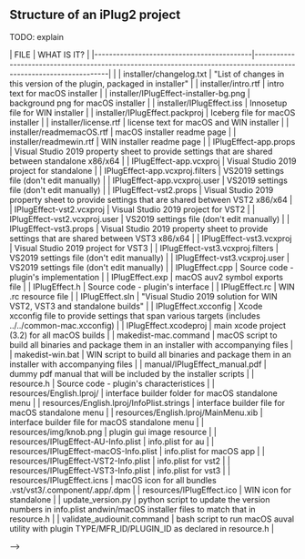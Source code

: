 ## Structure of an iPlug2 project

TODO: explain

| FILE                                      |  WHAT IS IT?                                                                                                       |
|-------------------------------------------|--------------------------------------------------------------------------------------------------------------------|                                                                          |
| installer/changelog.txt                   | "List of changes in this version of the plugin, packaged in installer"                                             |
| installer/intro.rtf                       | intro text for macOS installer                                                                                     |
| installer/IPlugEffect-installer-bg.png    | background png for macOS installer                                                                                 |
| installer/IPlugEffect.iss                 | Innosetup file for WIN installer                                                                                   |
| installer/IPlugEffect.packproj            | Iceberg file for macOS installer                                                                                   |
| installer/license.rtf                     | license text for macOS and WIN installer                                                                           |
| installer/readmemacOS.rtf                 | macOS installer readme page                                                                                        |
| installer/readmewin.rtf                   | WIN installer readme page                                                                                          |
| IPlugEffect-app.props                     | Visual Studio 2019 property sheet to provide settings that are shared between standalone x86/x64                   |
| IPlugEffect-app.vcxproj                   | Visual Studio 2019 project for standalone                                                                          |
| IPlugEffect-app.vcxproj.filters           | VS2019 settings file (don't edit manually)                                                                         |
| IPlugEffect-app.vcxproj.user              | VS2019 settings file (don't edit manually)                                                                         |
| IPlugEffect-vst2.props                    | Visual Studio 2019 property sheet to provide settings that are shared between VST2 x86/x64                         |
| IPlugEffect-vst2.vcxproj                  | Visual Studio 2019 project for VST2                                                                                |
| IPlugEffect-vst2.vcxproj.user             | VS2019 settings file (don't edit manually)                                                                         |
| IPlugEffect-vst3.props                    | Visual Studio 2019 property sheet to provide settings that are shared between VST3 x86/x64                         |
| IPlugEffect-vst3.vcxproj                  | Visual Studio 2019 project for VST3                                                                                |
| IPlugEffect-vst3.vcxproj.filters          | VS2019 settings file (don't edit manually)                                                                         |
| IPlugEffect-vst3.vcxproj.user             | VS2019 settings file (don't edit manually)                                                                         |
| IPlugEffect.cpp                           | Source code - plugin's implementation                                                                              |
| IPlugEffect.exp                           | macOS auv2 symbol exports file                                                                                     |
| IPlugEffect.h                             | Source code - plugin's interface                                                                                   |
| IPlugEffect.rc                            | WIN .rc resource file                                                                                              |
| IPlugEffect.sln                           | "Visual Studio 2019 solution for WIN VST2, VST3 and standalone builds"                                             |
| IPlugEffect.xcconfig                      | Xcode xcconfig file to provide settings that span various targets (includes ../../common-mac.xcconfig)             | 
| IPlugEffect.xcodeproj                     | main xcode project (3.2) for all macOS builds                                                                      |
| makedist-mac.command                      | macOS script to build all binaries and package them in an installer with accompanying files                        |
| makedist-win.bat                          | WIN script to build all binaries and package them in an installer with accompanying files                          |
| manual/IPlugEffect_manual.pdf             | dummy pdf manual that will be included by the installer scripts                                                    |
| resource.h                                | Source code - plugin's characteristices                                                                            |
| resources/English.lproj/                  | interface builder folder for macOS standalone menu                                                                 |
| resources/English.lproj/InfoPlist.strings | interface builder file for macOS standalone menu                                                                   |
| resources/English.lproj/MainMenu.xib      | interface builder file for macOS standalone menu                                                                   |
| resources/img/knob.png                    | plugin gui image resource                                                                                          |
| resources/IPlugEffect-AU-Info.plist       | info.plist for au                                                                                                  |
| resources/IPlugEffect-macOS-Info.plist    | info.plist for macOS app                                                                                           |
| resources/IPlugEffect-VST2-Info.plist     | info.plist for vst2                                                                                                |
| resources/IPlugEffect-VST3-Info.plist     | info.plist for vst3                                                                                                |
| resources/IPlugEffect.icns                | macOS icon for all bundles .vst/vst3/.component/.app/.dpm                                                          |
| resources/IPlugEffect.ico                 | WIN icon for standalone                                                                                            |
| update_version.py                         | python script to update the version numbers in info.plist andwin/macOS installer files to match that in resource.h |
| validate_audiounit.command                | bash script to run macOS auval utility with plugin TYPE/MFR_ID/PLUGIN_ID as declared in resource.h                 |

-->